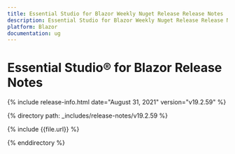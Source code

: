 ```yaml
---
title: Essential Studio for Blazor Weekly Nuget Release Release Notes  
description: Essential Studio for Blazor Weekly Nuget Release Release Notes  
platform: Blazor
documentation: ug
---
```


# Essential Studio&reg; for Blazor  Release Notes  

{% include release-info.html date="August 31, 2021"  version="v19.2.59" %} 

{% directory path: _includes/release-notes/v19.2.59 %}

{% include {{file.url}} %}

{% enddirectory %}

